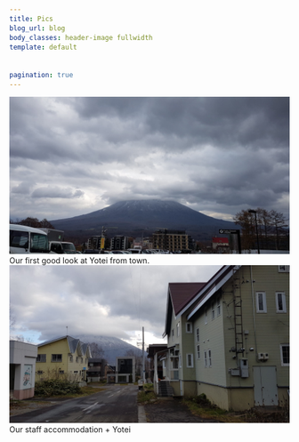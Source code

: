 ```yaml
---
title: Pics
blog_url: blog
body_classes: header-image fullwidth
template: default


pagination: true
---
```


<div class="pics-container">
    <div class="image large">
        <img src="/user/pages/images/yotei1.jpg?lightbox=1024&cropResize=200,200" alt="Mt Yotei">
        <span class="text">Our first good look at Yotei from town.</span>
    </div>
    <div class="image large">
        <img src="/user/pages/images/renient-yotei.jpg" alt="Renient Lodge and Yotei">
        <span class="text">Our staff accommodation + Yotei</span>     
    </div>
</div>

